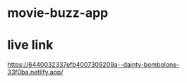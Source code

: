 # movie-buzz-app

# live link
https://6440032337efb4007309209a--dainty-bombolone-33f0ba.netlify.app/
